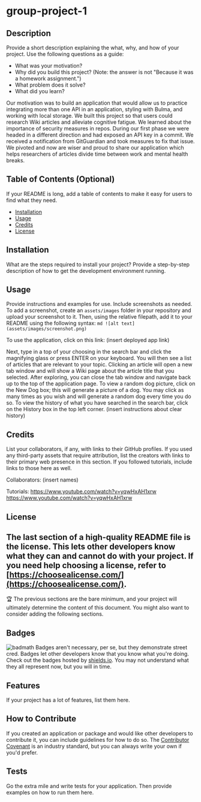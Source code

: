 # group-project-1

## Description
Provide a short description explaining the what, why, and how of your project. Use the following questions as a guide:
- What was your motivation?
- Why did you build this project? (Note: the answer is not "Because it was a homework assignment.")
- What problem does it solve?
- What did you learn?

Our motivation was to build an application that would allow us to practice integrating more than one API in an application, styling with Bulma, and working with local storage. We built this project so that users could research Wiki articles and alleviate cognitive fatigue. We learned about the importance of security measures in repos. During our first phase we were headed in a  different direction and had exposed an API key in a commit. We received a notification from GitGuardian and took measures to fix that issue. We pivoted and now are wiser and proud to share our application which helps researchers of articles divide time between work and mental health breaks.

## Table of Contents (Optional)
If your README is long, add a table of contents to make it easy for users to find what they need.
- [Installation](#installation)
- [Usage](#usage)
- [Credits](#credits)
- [License](#license)


## Installation
What are the steps required to install your project? Provide a step-by-step description of how to get the development environment running.


## Usage
Provide instructions and examples for use. Include screenshots as needed.
To add a screenshot, create an `assets/images` folder in your repository and upload your screenshot to it. Then, using the relative filepath, add it to your README using the following syntax:
    ```md
    ![alt text](assets/images/screenshot.png)
    ```

To use the application, click on this link:
(insert deployed app link)

Next, type in a top of your choosing in the search bar and click the magnifying glass or press ENTER on your keyboard. You will then see a list of articles that are relevant to your topic. Clicking an article will open a new tab window and will show a Wiki page about the article title that you selected. After exploring, you can close the tab window and navigate back up to the top of the application page. To view a random dog picture, click on the New Dog box; this will generate a picture of a dog. You may click as many times as you wish and will generate a random dog every time you do so. To view the history of what you have searched in the search bar, click on the History box in the top left corner. (insert instructions about clear history)

## Credits
List your collaborators, if any, with links to their GitHub profiles.
If you used any third-party assets that require attribution, list the creators with links to their primary web presence in this section.
If you followed tutorials, include links to those here as well.

Collaborators:
(insert names)

Tutorials:
https://www.youtube.com/watch?v=yqwHxAH1xrw
https://www.youtube.com/watch?v=yqwHxAH1xrw

## License
The last section of a high-quality README file is the license. This lets other developers know what they can and cannot do with your project. If you need help choosing a license, refer to [https://choosealicense.com/](https://choosealicense.com/).
---
🏆 The previous sections are the bare minimum, and your project will ultimately determine the content of this document. You might also want to consider adding the following sections.


## Badges
![badmath](https://img.shields.io/github/languages/top/lernantino/badmath)
Badges aren't necessary, per se, but they demonstrate street cred. Badges let other developers know that you know what you're doing. Check out the badges hosted by [shields.io](https://shields.io/). You may not understand what they all represent now, but you will in time.


## Features
If your project has a lot of features, list them here.


## How to Contribute
If you created an application or package and would like other developers to contribute it, you can include guidelines for how to do so. The [Contributor Covenant](https://www.contributor-covenant.org/) is an industry standard, but you can always write your own if you'd prefer.


## Tests
Go the extra mile and write tests for your application. Then provide examples on how to run them here.
